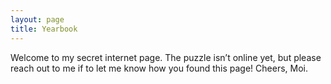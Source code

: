 ```yaml
---
layout: page
title: Yearbook
---
```


Welcome to my secret internet page. The puzzle isn’t online yet, but please reach out to me if to let me know how you found this page! Cheers, Moi.
